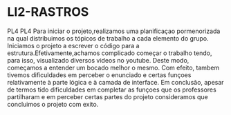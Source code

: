 # LI2-RASTROS

PL4
PL4 
Para iniciar o projeto,realizamos uma planificaçao pormenorizada na qual distribuimos os tópicos de trabalho a cada elemento do grupo.
Iniciamos o projeto a escrever o código para a estrutura.Efetivamente,achamos complicado começar o trabalho tendo, para isso,  visualizado diversos videos no youtube. Deste modo, começamos a entender um bocado melhor o mesmo.
Com efeito, tambem tivemos dificuldades em perceber o enunciado e certas funçoes relativamente à parte lógica e à camada de interface.
Em conclusão, apesar de termos tido dificuldades em completar as funçoes que os professores partilharam e em perceber certas partes do projeto consideramos que concluimos o projeto com exito.
